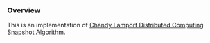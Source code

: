 ### Overview

This is an implementation of [Chandy Lamport Distributed Computing Snapshot Algorithm](./Chandy-Lamport).
